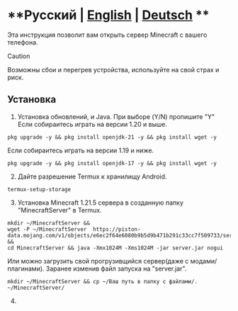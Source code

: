 # **Русский | [English](./README.md) | [Deutsch](./README_DE.md) **

Эта инструкция позволит вам открыть сервер Minecraft с вашего телефона.

> [!CAUTION]
> Возможны сбои и перегрев устройства, используйте на свой страх и риск.

## Установка

1. Установка обновлений, и Java. При выборе (Y/N) пропишите "Y"
Если собираитесь играть на версии 1.20 и выше.
 ```
 pkg upgrade -y && pkg install openjdk-21 -y && pkg install wget -y
 ```
 Если собираитесь играть на версии 1.19 и ниже.
  ```
 pkg upgrade -y && pkg install openjdk-17 -y && pkg install wget -y
 ```

2. Дайте разрешение Termux к хранилищу Android.
  ```
 termux-setup-storage
 ```

3. Установка Minecraft 1.21.5 сервера в созданную папку "MinecraftServer" в Termux.
 ```
 mkdir ~/MinecraftServer &&
wget -P ~/MinecraftServer  https://piston-data.mojang.com/v1/objects/e6ec2f64e6080b9b5d9b471b291c33cc7f509733/server.jar &&
cd MinecraftServer && java -Xmx1024M -Xms1024M -jar server.jar nogui
 ```
Или можно загрузить свой прогрузивщийся сервер(даже с модами/плагинами).
Заранее изменив файл запуска на "server.jar".
  ```
 mkdir ~/MinecraftServer && cp ~/Ваш путь в папку с файлами/. ~/MinecraftServer/
 ```

4. 
